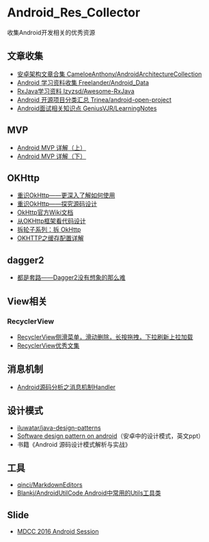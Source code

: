 # Android_Res_Collector
收集Android开发相关的优秀资源

## 文章收集
- [安卓架构文章合集 CameloeAnthony/AndroidArchitectureCollection](https://github.com/CameloeAnthony/AndroidArchitectureCollection) 
- [Android 学习资料收集 Freelander/Android_Data](https://github.com/Freelander/Android_Data)
- [RxJava学习资料 lzyzsd/Awesome-RxJava](https://github.com/lzyzsd/Awesome-RxJava)
- [Android 开源项目分类汇总 Trinea/android-open-project](https://github.com/Trinea/android-open-project)
- [Android面试相关知识点 GeniusVJR/LearningNotes](https://github.com/GeniusVJR/LearningNotes)

## MVP
- [Android MVP 详解（上）](http://www.jianshu.com/p/9a6845b26856)
- [Android MVP 详解（下）](http://www.jianshu.com/p/0590f530c617)

## OKHttp

- [重识OkHttp——更深入了解如何使用](http://www.jianshu.com/p/c70d0ce5400c)
- [重识OkHttp——探究源码设计](http://www.jianshu.com/p/c58fd0a78791)
- [OkHttp官方Wiki文档](https://github.com/square/okhttp/wiki)
- [从OKHttp框架看代码设计](http://gold.xitu.io/post/581311cabf22ec0068826aff)
- [拆轮子系列：拆 OkHttp](http://blog.piasy.com/2016/07/11/Understand-OkHttp/)
- [OKHTTP之缓存配置详解](http://blog.csdn.net/briblue/article/details/52920531)

## dagger2
- [都是套路——Dagger2没有想象的那么难](http://www.jianshu.com/p/47c7306b2994)

## View相关
### RecyclerView
- [RecyclerView侧滑菜单，滑动删除，长按拖拽，下拉刷新上拉加载](http://blog.csdn.net/yanzhenjie1003/article/details/52115566)
- [RecyclerView优秀文集](https://github.com/CymChad/CymChad.github.io)

## 消息机制
- [Android源码分析之消息机制Handler](http://www.jianshu.com/p/d15a57287b20)



## 设计模式
- [iluwatar/java-design-patterns](https://github.com/iluwatar/java-design-patterns)
- [Software design pattern on android](http://www.slideshare.net/PedroVicenteGmezSnch/software-design-patterns-on-android)（安卓中的设计模式，英文ppt）
- 书籍《Android 源码设计模式解析与实战》

## 工具
- [qinci/MarkdownEditors](https://github.com/qinci/MarkdownEditors)
- [Blankj/AndroidUtilCode Android中常用的Utils工具类](https://github.com/Blankj/AndroidUtilCode)

## Slide
- [MDCC 2016 Android Session](https://github.com/MDCC2016/Android-Session-Slides)

